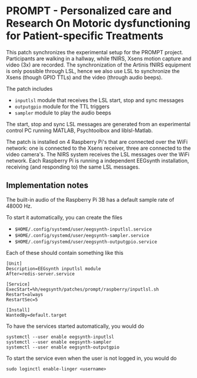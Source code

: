 # PROMPT - Personalized care and Research On Motoric dysfunctioning for Patient-specific Treatments

This patch synchronizes the experimental setup for the PROMPT project. Participants are walking in a hallway, while fNIRS, Xsens motion capture and video (3x) are recorded. The synchronization of the Artinis fNIRS equipment is only possible through LSL, hence we also use LSL to synchronize the Xsens (though GPIO TTLs) and the video (through audio beeps).

The patch includes
- `inputlsl` module that receives the LSL start, stop and sync messages
- `outputgpio` module for the TTL triggers
- `sampler` module to play the audio beeps

The start, stop and sync LSL messages are generated from an experimental control PC running MATLAB, Psychtoolbox and liblsl-Matlab.

The patch is installed on 4 Raspberry Pi's that are connected over the WiFi network: one is connected to the Xsens receiver, three are connected to the video camera's. The NIRS system receives the LSL messages over the WiFi network. Each Raspberry Pi is running a independent EEGsynth installation, receiving (and responding to) the same LSL messages.

## Implementation notes

The built-in audio of the Raspberry Pi 3B has a default sample rate of 48000 Hz.

To start it automatically, you can create the files

- `$HOME/.config/systemd/user/eegsynth-inputlsl.service`
- `$HOME/.config/systemd/user/eegsynth-sampler.service`
- `$HOME/.config/systemd/user/eegsynth-outputgpio.service`

Each of these should contain something like this 

```
[Unit]
Description=EEGsynth inputlsl module
After=redis-server.service

[Service]
ExecStart=%h/eegsynth/patches/prompt/raspberry/inputlsl.sh
Restart=always
RestartSec=5

[Install]
WantedBy=default.target
```

To have the services started automatically, you would do

    systemctl --user enable eegsynth-inputlsl
    systemctl --user enable eegsynth-sampler
    systemctl --user enable eegsynth-outputgpio

To start the service even when the user is not logged in, you would do

    sudo loginctl enable-linger <username>

